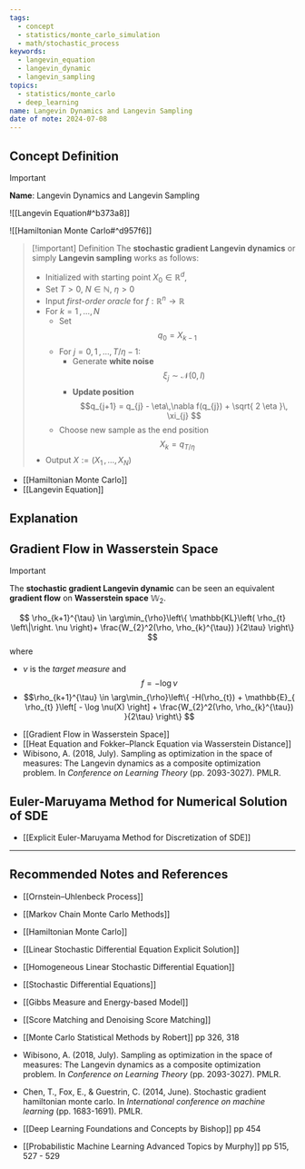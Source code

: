 ```yaml
---
tags:
  - concept
  - statistics/monte_carlo_simulation
  - math/stochastic_process
keywords:
  - langevin_equation
  - langevin_dynamic
  - langevin_sampling
topics:
  - statistics/monte_carlo
  - deep_learning
name: Langevin Dynamics and Langevin Sampling
date of note: 2024-07-08
---
```


## Concept Definition

>[!important]
>**Name**: Langevin Dynamics and Langevin Sampling

![[Langevin Equation#^b373a8]]


![[Hamiltonian Monte Carlo#^d957f6]]


>[!important] Definition
>The **stochastic gradient Langevin dynamics** or simply **Langevin sampling** works as follows:
>- Initialized with starting point $X_{0} \in \mathbb{R}^d$, 
>- Set $T >0$, $N \in \mathbb{N}$, $\eta >0$
>- Input *first-order oracle* for $f:\mathbb{R}^n \to \mathbb{R}$
>- For $k = 1 \,{,}\ldots{,}\, N$ 
>	- Set $$q_{0} = X_{k-1}$$
>	- For $j = 0, 1 \,{,}\ldots{,}\,  T/\eta -1$:
>		- Generate **white noise** $$\xi_{j} \sim \mathcal{N}(0, I)$$
>		- **Update position** $$q_{j+1} = q_{j} - \eta\,\nabla f(q_{j}) + \sqrt{ 2 \eta }\, \xi_{j} $$
>	- Choose new sample as the end position$$X_{k} = q_{T / \eta}$$
>- Output $X := \left(X_{1} \,{,}\ldots{,}\,X_{N}\right)$

- [[Hamiltonian Monte Carlo]]
- [[Langevin Equation]]


## Explanation


## Gradient Flow in Wasserstein Space

>[!important]
>The **stochastic gradient Langevin dynamic** can be seen an equivalent **gradient flow** on **Wasserstein space** $\mathbb{W}_{2}$.
>
>$$
>\rho_{k+1}^{\tau} \in \arg\min_{\rho}\left\{ \mathbb{KL}\left( \rho_{t} \left\|\right.  \nu \right)+ \frac{W_{2}^2(\rho, \rho_{k}^{\tau}) }{2\tau}  \right\}  
>$$
>where 
>- $\nu$ is the *target measure* and $$f = - \log \nu$$
>- $$\rho_{k+1}^{\tau} \in \arg\min_{\rho}\left\{ -H(\rho_{t}) + \mathbb{E}_{ \rho_{t} }\left[  - \log \nu(X) \right] +  \frac{W_{2}^2(\rho, \rho_{k}^{\tau}) }{2\tau}  \right\}  $$

- [[Gradient Flow in Wasserstein Space]]
- [[Heat Equation and Fokker–Planck Equation via Wasserstein Distance]]
- Wibisono, A. (2018, July). Sampling as optimization in the space of measures: The Langevin dynamics as a composite optimization problem. In _Conference on Learning Theory_ (pp. 2093-3027). PMLR.


## Euler-Maruyama Method for Numerical Solution of SDE 

- [[Explicit Euler-Maruyama Method for Discretization of SDE]]



-----------
##  Recommended Notes and References


- [[Ornstein–Uhlenbeck Process]]

- [[Markov Chain Monte Carlo Methods]]
- [[Hamiltonian Monte Carlo]]


- [[Linear Stochastic Differential Equation Explicit Solution]]
- [[Homogeneous Linear Stochastic Differential Equation]]
- [[Stochastic Differential Equations]]

- [[Gibbs Measure and Energy-based Model]]
- [[Score Matching and Denoising Score Matching]]



- [[Monte Carlo Statistical Methods by Robert]] pp 326, 318
- Wibisono, A. (2018, July). Sampling as optimization in the space of measures: The Langevin dynamics as a composite optimization problem. In _Conference on Learning Theory_ (pp. 2093-3027). PMLR.
- Chen, T., Fox, E., & Guestrin, C. (2014, June). Stochastic gradient hamiltonian monte carlo. In _International conference on machine learning_ (pp. 1683-1691). PMLR.
- [[Deep Learning Foundations and Concepts by Bishop]] pp 454 
- [[Probabilistic Machine Learning Advanced Topics by Murphy]] pp 515, 527 - 529